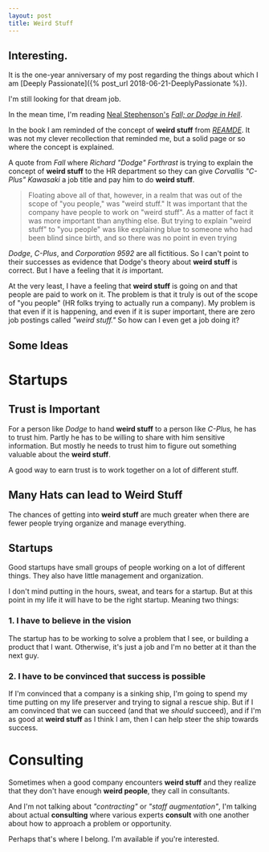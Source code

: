 ```yaml
---
layout: post
title: Weird Stuff
---
```


## Interesting.
It is the one-year anniversary of my post regarding the things about which I am [Deeply Passionate]({% post_url 2018-06-21-DeeplyPassionate %}).

I'm still looking for that dream job.

In the mean time, I'm reading [Neal Stephenson's](http://www.nealstephenson.com/) _[Fall; or Dodge in Hell](ads.harpercollins.com/athrfb?isbn=9780062458711&retailer=amazon&locale=US)_.

In the book I am reminded of the concept of **weird stuff** from _[REAMDE](https://www.amazon.com/Reamde-Novel-Neal-Stephenson/dp/0062191497)_. It was not my clever recollection that reminded me, but a solid page or so where the concept is explained.

A quote from _Fall_ where _Richard "Dodge" Forthrast_ is trying to explain the concept of **weird stuff** to the HR department so they can give _Corvallis "C-Plus" Kawasaki_ a job title and pay him to do **weird stuff**.

> Floating above all of that, however, in a realm that was out of the scope of "you people," was "weird stuff." It was important that the company have people to work on "weird stuff". As a matter of fact it was more important than anything else. But trying to explain "weird stuff" to "you people" was like explaining blue to someone who had been blind since birth, and so there was no point in even trying

_Dodge_, _C-Plus_, and _Corporation 9592_ are all fictitious. So I can't point to their successes as evidence that Dodge's theory about **weird stuff** is correct. But I have a feeling that it _is_ important.

At the very least, I have a feeling that **weird stuff** is going on and that people are paid to work on it. The problem is that it truly is out of the scope of "you people" (HR folks trying to actually run a company). My problem is that even if it is happening, and even if it is super important, there are zero job postings called _"weird stuff."_ So how can I even get a job doing it?

## Some Ideas

# Startups

## Trust is Important
For a person like _Dodge_ to hand **weird stuff** to a person like _C-Plus,_ he has to trust him. Partly he has to be willing to share with him sensitive information. But mostly he needs to trust him to figure out something valuable about the **weird stuff**.

A good way to earn trust is to work together on a lot of different stuff.

## Many Hats can lead to Weird Stuff
The chances of getting into **weird stuff** are much greater when there are fewer people trying organize and manage everything.

## Startups
Good startups have small groups of people working on a lot of different things. They also have little management and organization.

I don't mind putting in the hours, sweat, and tears for a startup. But at this point in my life it will have to be the right startup. Meaning two things:

### 1. I have to believe in the vision
The startup has to be working to solve a problem that I see, or building a product that I want. Otherwise, it's just a job and I'm no better at it than the next guy.

### 2. I have to be convinced that success is possible
If I'm convinced that a company is a sinking ship, I'm going to spend my time putting on my life preserver and trying to signal a rescue ship. But if I am convinced that we can succeed (and that we _should_ succeed), and if I'm as good at **weird stuff** as I think I am, then I can help steer the ship towards success.

# Consulting

Sometimes when a good company encounters **weird stuff** and they realize that they don't have enough **weird people**, they call in consultants.

And I'm not talking about _"contracting"_ or _"staff augmentation"_, I'm talking about actual **consulting** where various experts **consult** with one another about how to approach a problem or opportunity.

Perhaps that's where I belong. I'm available if you're interested.
